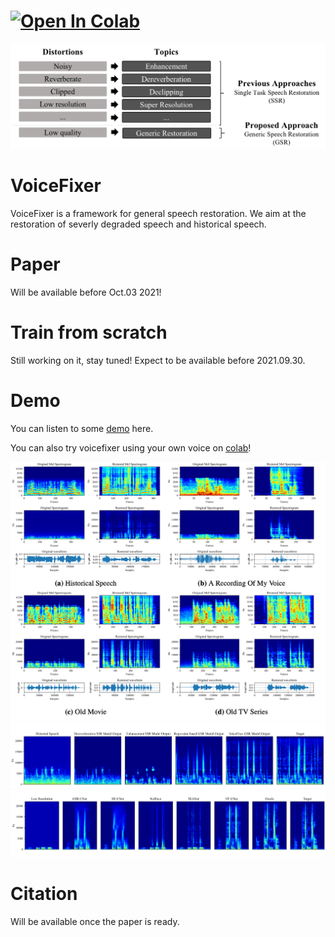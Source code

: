 # [![Open In Colab](https://colab.research.google.com/assets/colab-badge.svg)](https://colab.research.google.com/drive/1HYYUepIsl2aXsdET6P_AmNVXuWP1MCMf?usp=sharing)

![real-life-example](resources/pics/GSR.png)

# VoiceFixer
VoiceFixer is a framework for general speech restoration. We aim at the restoration of severly degraded speech and historical speech.

# Paper
Will be available before Oct.03 2021!

# Train from scratch
Still working on it, stay tuned! Expect to be available before 2021.09.30.

# Demo
You can listen to some [demo](https://haoheliu.github.io/demopage-voicefixer/) here.

You can also try voicefixer using your own voice on [colab](https://colab.research.google.com/drive/1HYYUepIsl2aXsdET6P_AmNVXuWP1MCMf?usp=sharing)!

![real-life-example](resources/pics/real.png)
![real-life-example](resources/pics/gsr-demo.png)
![real-life-example](resources/pics/SR-2k.png)

# Citation
Will be available once the paper is ready.




